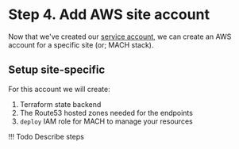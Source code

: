 # Step 4. Add AWS site account

Now that we've created our [service account](./step-3-setup-aws-services.md), we can create an AWS account for a specific site (or; MACH stack).

## Setup site-specific

For this account we will create:

1. Terraform state backend
2. The Route53 hosted zones needed for the endpoints
3. `deploy` IAM role for MACH to manage your resources

!!! Todo
    Describe steps